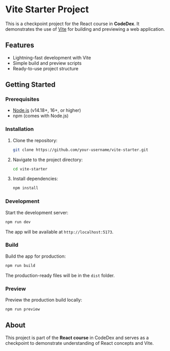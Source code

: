 # Vite Starter Project

This is a checkpoint project for the React course in **CodeDex**. It demonstrates the use of [Vite](https://vitejs.dev/) for building and previewing a web application.

## Features
- Lightning-fast development with Vite
- Simple build and preview scripts
- Ready-to-use project structure

## Getting Started

### Prerequisites
- [Node.js](https://nodejs.org/) (v14.18+, 16+, or higher)
- npm (comes with Node.js)

### Installation
1. Clone the repository:
   ```sh
   git clone https://github.com/your-username/vite-starter.git
   ```
2. Navigate to the project directory:
   ```sh
   cd vite-starter
   ```
3. Install dependencies:
   ```sh
   npm install
   ```

### Development
Start the development server:
```sh
npm run dev
```
The app will be available at `http://localhost:5173`.

### Build
Build the app for production:
```sh
npm run build
```
The production-ready files will be in the `dist` folder.

### Preview
Preview the production build locally:
```sh
npm run preview
```

## About
This project is part of the **React course** in CodeDex and serves as a checkpoint to demonstrate understanding of React concepts and Vite.
